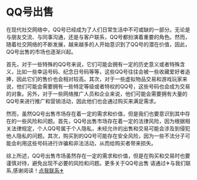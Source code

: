 # QQ号出售

在现代社交网络中，QQ号已经成为了人们日常生活中不可或缺的一部分。无论是与朋友交流、与同事沟通，还是与客户联系，QQ号都扮演着重要的角色。然而，随着社交网络的不断发展，越来越多的人开始意识到了QQ号的潜在价值，因此，QQ号出售的市场也逐渐兴起。

首先，对于一些特殊的QQ号来说，它们可能会拥有一定的历史意义或者特殊含义，比如一些幸运号码、纪念日号码等等，这些QQ号往往会被一些收藏爱好者追捧，因此它们的售价也会相对较高。其次，对于一些虚拟物品交易和游戏玩家来说，他们可能会需要拥有一些特定等级或者特权的QQ号，这些号码也会成为交易的对象。另外，对于一些网络推广人员和企业来说，他们可能会需要拥有大量的QQ号来进行推广和营销活动，因此他们也会通过购买来满足需求。

然而，虽然QQ号出售市场存在着一定的需求和价值，但是我们也要意识到其中存在的一些风险和问题。首先，QQ号出售市场存在着一定的法律风险，因为根据相关法律规定，个人QQ号属于个人隐私，未经允许的出售和交易可能会涉及到侵犯他人隐私的问题。其次，购买到的QQ号可能存在安全风险，因为一些不法分子可能会利用这些号码进行诈骗和非法活动，从而给购买者带来损失。

综上所述，QQ号出售市场虽然存在一定的需求和价值，但是在购买和交易时也要谨慎对待，避免出现不必要的风险和问题。更多关于QQ号出售 请通过✈与我们联系,感谢阅读！[点我联系✈](https://www.k02.cc)